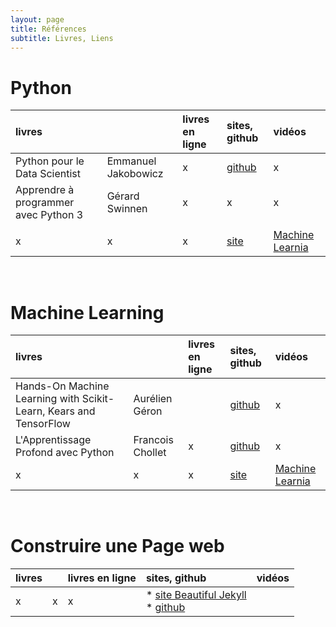 ```yaml
---
layout: page
title: Références
subtitle: Livres, Liens
---
```



# Python 

|livres  | | livres en ligne| sites, github | vidéos |
:-------|:-------|:-------|:------|:----|
|Python pour le Data Scientist|Emmanuel Jakobowicz|x|[github](https://github.com/emjako)|x|
|Apprendre à programmer avec Python 3|Gérard Swinnen|x|x|x|
||||||
|x|x|x|[site](https://machinelearnia.com/)|[Machine Learnia](https://www.youtube.com/c/MachineLearnia/videos)|

<br/>

# Machine Learning

| livres  |  |livres en ligne| sites, github | vidéos |
|:-------|:-------|:-------|:----|:-----|
|Hands-On Machine Learning with Scikit-Learn, Kears and TensorFlow|Aurélien Géron||[github](https://github.com/ageron)|x|
|L'Apprentissage Profond avec Python| Francois Chollet|x| [github](https://github.com/fchollet?tab=repositories) |x|
|x|x|x|[site](https://machinelearnia.com/)|[Machine Learnia](https://www.youtube.com/c/MachineLearnia/videos)|

<br/>

# Construire une Page web

| livres  |  |livres en ligne| sites, github | vidéos |
|:-------|:-------|:-------|:----|:----|
|x|x|x|* [site Beautiful Jekyll](https://beautifuljekyll.com) <br/> * [github](https://github.com/daattali/beautiful-jekyll)||
